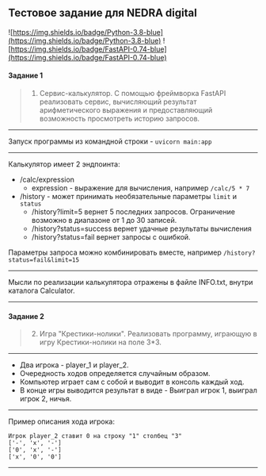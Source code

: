 ## Тестовое задание для NEDRA digital

![https://img.shields.io/badge/Python-3.8-blue](https://img.shields.io/badge/Python-3.8-blue)
![https://img.shields.io/badge/FastAPI-0.74-blue](https://img.shields.io/badge/FastAPI-0.74-blue)

#### Задание 1
>1. Сервис-калькулятор. С помощью фреймворка FastAPI реализовать сервис, вычисляющий 
    результат арифметического выражения и предоставляющий возможность просмотреть историю 
    запросов.

___
Запуск программы из командной строки - 
`uvicorn main:app`
___
Калькулятор имеет 2 эндпоинта:
* /calc/expression
    * expression - выражение для вычисления, например `/calc/5 * 7`
* /history - может принимать необязательные параметры `limit` и `status`
  * /history?limit=5 вернет 5 последних запросов. Ограничение возможно в диапазоне от 1 до 30 записей. 
  * /history?status=success вернет удачные результаты вычисления
  * /history?status=fail вернет запросы с ошибкой.
  
Параметры запроса можно комбинировать вместе, например `/history?status=fail&limit=15`

---
Мысли по реализации калькулятора отражены в файле INFO.txt, внутри каталога Calculator.

___
#### Задание 2
>2. Игра "Крестики-нолики". 
Реализовать программу, играющую в игру Крестики-нолики на поле 3*3.
___

 * Два игрока - player_1 и player_2. 
 * Очередность ходов определяется случайным образом.
 * Компьютер играет сам с собой и выводит в консоль каждый ход.
 * В конце игры выводится результат в виде - Выиграл игрок 1, выиграл игрок 2, ничья.
___
Пример описания хода игрока:
```
Игрок player_2 ставит 0 на строку "1" столбец "3"
['-', 'x', '-']
['0', 'x', '-']
['x', '0', '0']
```

___

